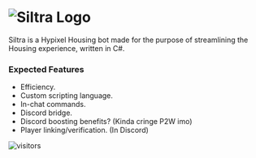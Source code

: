 # ![Siltra Logo](https://user-images.githubusercontent.com/104322473/228407915-037f15e4-301a-4fe9-9230-08624de8dd79.png)


Siltra is a Hypixel Housing bot made for the purpose of streamlining the Housing experience, written in C#.

### **Expected Features**
- Efficiency.
- Custom scripting language.
- In-chat commands.
- Discord bridge.
- Discord boosting benefits? (Kinda cringe P2W imo)
- Player linking/verification. (In Discord)

![visitors](https://visitor-badge.glitch.me/badge?page_id=620571802)
